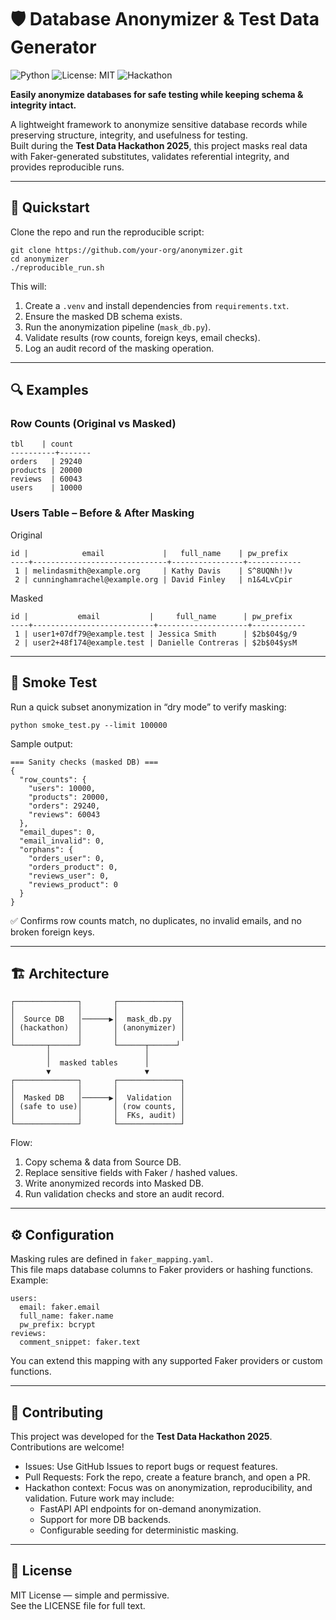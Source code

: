 
# 🛡️ Database Anonymizer & Test Data Generator  

![Python](https://img.shields.io/badge/Python-3.12-blue.svg) ![License: MIT](https://img.shields.io/badge/License-MIT-green.svg) ![Hackathon](https://img.shields.io/badge/Test%20Data-Hackathon%202025-orange.svg)  

**Easily anonymize databases for safe testing while keeping schema & integrity intact.**  

A lightweight framework to anonymize sensitive database records while preserving structure, integrity, and usefulness for testing.  
Built during the **Test Data Hackathon 2025**, this project masks real data with Faker-generated substitutes, validates referential integrity, and provides reproducible runs.  

---

## 🚀 Quickstart  

Clone the repo and run the reproducible script:  

    git clone https://github.com/your-org/anonymizer.git
    cd anonymizer
    ./reproducible_run.sh

This will:  
1. Create a `.venv` and install dependencies from `requirements.txt`.  
2. Ensure the masked DB schema exists.  
3. Run the anonymization pipeline (`mask_db.py`).  
4. Validate results (row counts, foreign keys, email checks).  
5. Log an audit record of the masking operation.  

---

## 🔍 Examples  

### Row Counts (Original vs Masked)  

    tbl    | count 
    ----------+-------
    orders   | 29240
    products | 20000
    reviews  | 60043
    users    | 10000

### Users Table – Before & After Masking  

Original  

    id |            email             |   full_name    | pw_prefix  
    ----+------------------------------+----------------+------------
     1 | melindasmith@example.org     | Kathy Davis    | S^8UQNh!)v
     2 | cunninghamrachel@example.org | David Finley   | n1&4LvCpir

Masked  

    id |           email           |     full_name      | pw_prefix  
    ----+---------------------------+--------------------+------------
     1 | user1+07df79@example.test | Jessica Smith      | $2b$04$g/9
     2 | user2+48f174@example.test | Danielle Contreras | $2b$04$ysM

---

## 🧪 Smoke Test  

Run a quick subset anonymization in “dry mode” to verify masking:  

    python smoke_test.py --limit 100000

Sample output:  

    === Sanity checks (masked DB) ===
    {
      "row_counts": {
        "users": 10000,
        "products": 20000,
        "orders": 29240,
        "reviews": 60043
      },
      "email_dupes": 0,
      "email_invalid": 0,
      "orphans": {
        "orders_user": 0,
        "orders_product": 0,
        "reviews_user": 0,
        "reviews_product": 0
      }
    }

✅ Confirms row counts match, no duplicates, no invalid emails, and no broken foreign keys.  

---

## 🏗️ Architecture  

    ┌──────────────┐       ┌──────────────┐
    │              │       │              │
    │  Source DB   │──────▶│  mask_db.py  │
    │ (hackathon)  │       │ (anonymizer) │
    │              │       │              │
    └───────┬──────┘       └──────┬──────┘
            │                     │
            │  masked tables      │
            ▼                     ▼
    ┌──────────────┐       ┌──────────────┐
    │              │       │              │
    │  Masked DB   │──────▶│  Validation  │
    │ (safe to use)│       │ (row counts, │
    │              │       │  FKs, audit) │
    └──────────────┘       └──────────────┘

Flow:  
1. Copy schema & data from Source DB.  
2. Replace sensitive fields with Faker / hashed values.  
3. Write anonymized records into Masked DB.  
4. Run validation checks and store an audit record.  

---

## ⚙️ Configuration  

Masking rules are defined in `faker_mapping.yaml`.  
This file maps database columns to Faker providers or hashing functions. Example:  

    users:
      email: faker.email
      full_name: faker.name
      pw_prefix: bcrypt
    reviews:
      comment_snippet: faker.text

You can extend this mapping with any supported Faker providers or custom functions.  

---

## 🤝 Contributing  

This project was developed for the **Test Data Hackathon 2025**. Contributions are welcome!  

- Issues: Use GitHub Issues to report bugs or request features.  
- Pull Requests: Fork the repo, create a feature branch, and open a PR.  
- Hackathon context: Focus was on anonymization, reproducibility, and validation. Future work may include:  
  - FastAPI API endpoints for on-demand anonymization.  
  - Support for more DB backends.  
  - Configurable seeding for deterministic masking.  

---

## 📜 License  

MIT License — simple and permissive.  
See the LICENSE file for full text.  
